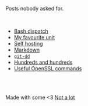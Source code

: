 Posts nobody asked for.
 &nbsp;

<!-- # Index -->
 &nbsp;

- [Bash dispatch](dispatch.md)
- [My favourite unit](unit.md)
- [Self hosting](hosting.md)
- [Markdown](markdown.md)
- [`git-dd`](git-dd.md)
- [Hundreds and hundreds](hundreds.md)
- [Useful OpenSSL commands](openssl.md)
<br />
<br />
<!-- #  &nbsp; -->

Made with some <3 [Not a lot](https://github.com/jpedro/jpedro.github.io)
